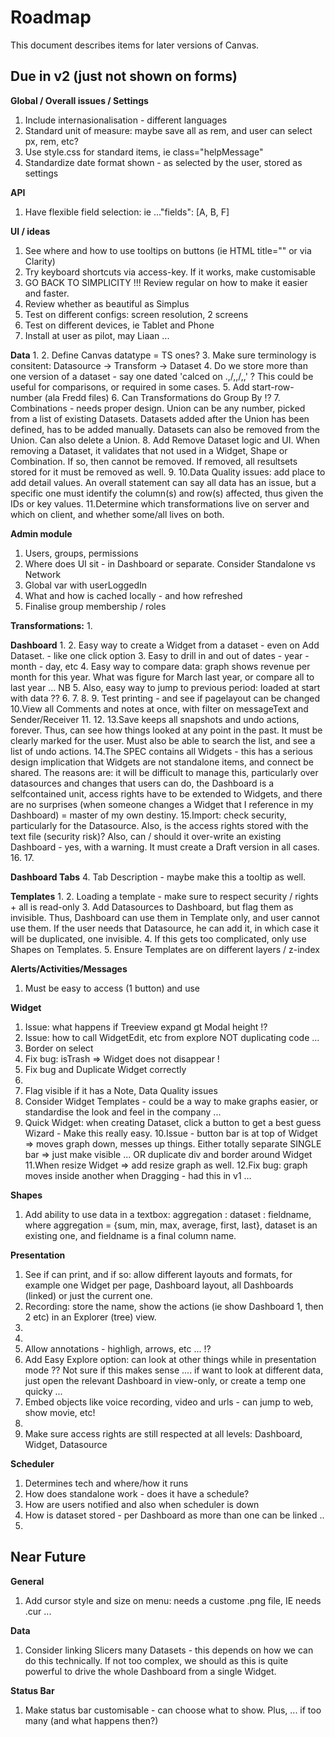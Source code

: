 # Roadmap

This document describes items for later versions of Canvas.

## Due in v2 (just not shown on forms)


**Global / Overall issues / Settings**
1. Include internasionalisation - different languages
2. Standard unit of measure: maybe save all as rem, and user can select px, rem, etc?
3. Use style.css for standard items, ie class="helpMessage"
4. Standardize date format shown - as selected by the user, stored as settings


**API**
1. Have flexible field selection: ie ..."fields": [A, B, F]


**UI / ideas**
1. See where and how to use tooltips on buttons (ie HTML title="" or via Clarity)
2. Try keyboard shortcuts via access-key.  If it works, make customisable
3. GO BACK TO SIMPLICITY !!!  Review regular on how to make it easier and faster.
4. Review whether as beautiful as Simplus
5. Test on different configs: screen resolution, 2 screens
6. Test on different devices, ie Tablet and Phone
7. Install at user as pilot, may Liaan ...


**Data**
1. 
2. Define Canvas datatype = TS ones?
3. Make sure terminology is consitent: Datasource -> Transform -> Dataset
4. Do we store more than one version of a dataset - say one dated 'calced on .,/,,/,,' ?
   This could be useful for comparisons, or required in some cases.
5. Add start-row-number (ala Fredd files)
6. Can Transformations do Group By !?
7. Combinations - needs proper design.  Union can be any number, picked from a list of
   existing Datasets.  Datasets added after the Union has been defined, has to be added
   manually.  Datasets can also be removed from the Union.  Can also delete a Union.
8. Add Remove Dataset logic and UI.  When removing a Dataset, it validates that not used
   in a Widget, Shape or Combination. If so, then cannot be removed.  If removed, all
   resultsets stored for it must be removed as well.
9. 
10.Data Quality issues: add place to add detail values.  An overall statement can say all
   data has an issue, but a specific one must identify the column(s) and row(s) affected,
   thus given the IDs or key values.
11.Determine which transformations live on server and which on client, and whether some/all
   lives on both.
   


**Admin module**
1. Users, groups, permissions
2. Where does UI sit - in Dashboard or separate.  Consider Standalone vs Network
3. Global var with userLoggedIn
4. What and how is cached locally - and how refreshed
5. Finalise group membership / roles


**Transformations:**
1. 


**Dashboard**
1. 
2. Easy way to create a Widget from a dataset - even on Add Dataset.  - like one click option
3. Easy to drill in and out of dates - year - month - day, etc
4. Easy way to compare data: graph shows revenue per month for this year.  What was figure
   for March last year, or compare all to last year ... NB
5. Also, easy way to jump to previous period:  loaded at start with data ??
6. 
7. 
8. 
9. Test printing - and see if pagelayout can be changed
10.View all Comments and notes at once, with filter on messageText and Sender/Receiver
11.
12.
13.Save keeps all snapshots and undo actions, forever.  Thus, can see how things looked
   at any point in the past.  It must be clearly marked for the user.  Must also be able to
   search the list, and see a list of undo actions.
14.The SPEC contains all Widgets - this has a serious design implication that Widgets are
   not standalone items, and connect be shared.  The reasons are: it will be difficult
   to manage this, particularly over datasources and changes that users can do, the 
   Dashboard is a selfcontained unit, access rights have to be extended to Widgets, and
   there are no surprises (when someone changes a Widget that I reference in my Dashboard) 
   = master of my own destiny.
15.Import: check security, particularly for the Datasource.  Also, is the access rights
   stored with the text file (security risk)?  Also, can / should it over-write an
   existing Dashboard - yes, with a warning.  It must create a Draft version in all cases.
16.
17.


**Dashboard Tabs**
4. Tab Description - maybe make this a tooltip as well.


**Templates**
1. 
2. Loading a template - make sure to respect security / rights + all is read-only
3. Add Datasources to Dashboard, but flag them as invisible.  Thus, Dashboard can use them
   in Template only, and user cannot use them.  If the user needs that Datasource, he can 
   add it, in which case it will be duplicated, one invisible.
4. If this gets too complicated, only use Shapes on Templates.
5. Ensure Templates are on different layers / z-index


**Alerts/Activities/Messages**
1. Must be easy to access (1 button) and use


**Widget**
1. Issue: what happens if Treeview expand gt Modal height !?
2. Issue: how to call WidgetEdit, etc from explore NOT duplicating code ...
3. Border on select
4. Fix bug: isTrash => Widget does not disappear !
5. Fix bug and Duplicate Widget correctly
6. 
7. Flag visible if it has a Note, Data Quality issues
8. Consider Widget Templates - could be a way to make graphs easier, or standardise the
   look and feel in the company ...
9. Quick Widget: when creating Dataset, click a button to get a best guess Wizard - Make this
   really easy.
10.Issue - button bar is at top of Widget => moves graph down, messes up things.  Either totally
   separate SINGLE bar => just make visible ...  OR  duplicate div and border around Widget
11.When resize Widget => add resize graph as well.
12.Fix bug: graph moves inside another when Dragging - had this in v1 ...


**Shapes**
1. Add ability to use data in a textbox: aggregation : dataset : fieldname, where
   aggregation = {sum, min, max, average, first, last}, dataset is an existing one, and
   fieldname is a final column name.


**Presentation**
1. See if can print, and if so: allow different layouts and formats, for example one 
   Widget per page, Dashboard layout, all Dashboards (linked) or just the current one.
2. Recording: store the name, show the actions (ie show Dashboard 1, then 2 etc) in an 
   Explorer (tree) view.
3. 
4. 
5. Allow annotations - highligh, arrows, etc ... !?
6. Add Easy Explore option: can look at other things while in presentation mode ??  Not 
   sure if this makes sense ....  if want to look at different data, just open the relevant 
   Dashboard in view-only, or create a temp one quicky ...
7. Embed objects like voice recording, video and urls - can jump to web, show movie, etc!
8. 
9. Make sure access rights are still respected at all levels: Dashboard, Widget, Datasource


**Scheduler**
1. Determines tech and where/how it runs
2. How does standalone work - does it have a schedule?
3. How are users notified and also when scheduler is down
4. How is dataset stored - per Dashboard as more than one can be linked ..
5. 



## Near Future

**General**
1. Add cursor style and size on menu: needs a custome .png file, IE needs .cur ...


**Data**
1. Consider linking Slicers many Datasets - this depends on how we can do this 
   technically.  If not too complex, we should as this is quite powerful to drive the 
   whole Dashboard from a single Widget.

   
**Status Bar**
1. Make status bar customisable - can choose what to show.  Plus, ... if too many (and 
   what happens then?)


